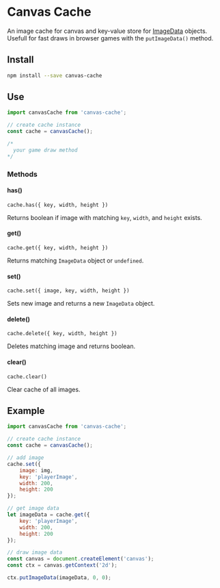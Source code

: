 # Canvas Cache
An image cache for canvas and key-value store for [ImageData](https://developer.mozilla.org/en-US/docs/Web/API/ImageData) objects. Usefull for fast draws in browser games with the `putImageData()` method.

## Install
```sh
npm install --save canvas-cache
```

## Use
```js
import canvasCache from 'canvas-cache';

// create cache instance
const cache = canvasCache();

/*
  your game draw method
*/
```

### Methods

#### has()
`cache.has({ key, width, height })`

Returns boolean if image with matching `key`, `width`, and `height` exists.

#### get()
`cache.get({ key, width, height })`

Returns matching `ImageData` object or `undefined`.

#### set()
`cache.set({ image, key, width, height })`

Sets new image and returns a new `ImageData` object.

#### delete()
`cache.delete({ key, width, height })`

Deletes matching image and returns boolean.

#### clear()
`cache.clear()`

Clear cache of all images.

## Example
```js
import canvasCache from 'canvas-cache';

// create cache instance
const cache = canvasCache();

// add image
cache.set({
	image: img,
	key: 'playerImage',
	width: 200,
	height: 200
});

// get image data
let imageData = cache.get({
	key: 'playerImage',
	width: 200,
	height: 200
});

// draw image data
const canvas = document.createElement('canvas');
const ctx = canvas.getContext('2d');

ctx.putImageData(imageData, 0, 0);
```
